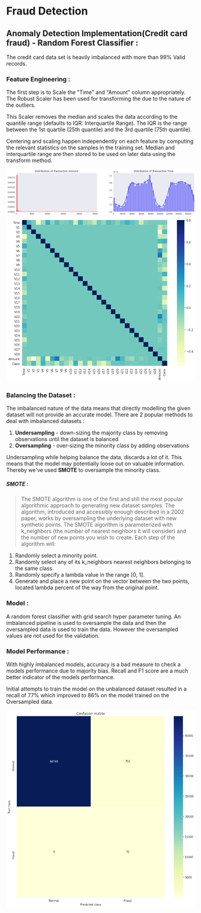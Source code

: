 # Fraud Detection
## **Anomaly Detection Implementation(Credit card fraud) - Random Forest Classifier :**

The credit card data set is heavily imbalanced with more than 99% Valid records. 

### **Feature Engineering** :

The first step is to Scale the "Time" and "Amount" column appropriately. The Robust Scaler has been used for transforming the due to the nature of the outliers.

This Scaler removes the median and scales the data according to the quantile range (defaults to IQR: Interquartile Range). The IQR is the range between the 1st quartile (25th quantile) and the 3rd quartile (75th quantile).

Centering and scaling happen independently on each feature by computing the relevant statistics on the samples in the training set. Median and interquartile range are then stored to be used on later data using the transform method.

![Image1](https://github.com/abhinav2301/Fraud_Detection/blob/master/images/Time%20distribution.png)
![Image2](https://github.com/abhinav2301/Fraud_Detection/blob/master/images/correlation%20matrix.png)


### **Balancing the Dataset** :

The imbalanced nature of the data means that directly modelling the given dataset will not provide an accurate model. There are 2 popular methods to deal with imbalanced datasets :

1.   **Undersampling** - down-sizing the majority class by removing observations until the dataset is balanced
2.   **Oversampling** - over-sizing the minority class by adding observations

Undersampling while helping balance the data, discards a lot of it. This means that the model may potentially loose out on valuable information. Thereby we've used **SMOTE** to oversample the minority class.


##### **SMOTE** :

> The SMOTE algorithm is one of the first and still the most popular algorithmic approach to generating new dataset samples. The algorithm, introduced and accessibly enough described in a 2002 paper, works by oversampling the underlying dataset with new synthetic points.
> The SMOTE algorithm is parameterized with k_neighbors (the number of nearest neighbors it will consider) and the number of new points you wish to create. Each step of the algorithm will:



1.   Randomly select a minority point.
2.   Randomly select any of its k_neighbors nearest neighbors belonging to the same class.
3.   Randomly specify a lambda value in the range [0, 1].
4.   Generate and place a new point on the vector between the two points, located lambda percent of the way from the original point.


### **Model** :

A random forest classifier with grid search hyper parameter tuning. An imbalanced pipeline is used to oversample the data and then the oversampled data is used to train the data. However the oversampled values are not used for the validation. 

### **Model Performance** :

With highly imbalanced models, accuracy is a bad measure to check a models performance due to majority bias. Recall and F1 score are a much better indicator of the models performance. 

Initial attempts to train the model on the unbalanced dataset resulted in a recall of 77% which improved to 86% on the model trained on the Oversampled data.

![Image3](https://github.com/abhinav2301/Fraud_Detection/blob/master/images/confusion%20matrix.png)
